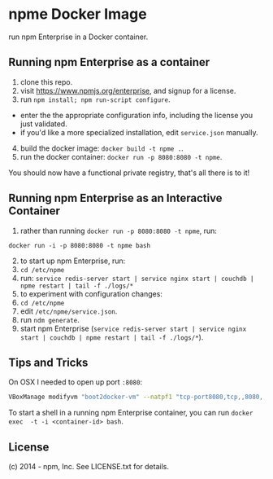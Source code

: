# npme Docker Image

run npm Enterprise in a Docker container.

## Running npm Enterprise as a container

1. clone this repo.
2. visit https://www.npmjs.org/enterprise, and signup for a license.
3. run `npm install; npm run-script configure`.
  * enter the the appropriate configuration info, including the license you just validated.
  * if you'd like a more specialized installation, edit `service.json` manually.
4. build the docker image: `docker build -t npme .`.
5. run the docker container: `docker run -p 8080:8080 -t npme`.

You should now have a functional private registry, that's all there is to it!

## Running npm Enterprise as an Interactive Container

1. rather than running `docker run -p 8080:8080 -t npme`, run:

`docker run -i -p 8080:8080 -t npme bash`

2. to start up npm Enterprise, run:
  1. `cd /etc/npme`
  2. run: `service redis-server start | service nginx start | couchdb | npme restart | tail -f ./logs/*`
3. to experiment with configuration changes:
  1. `cd /etc/npme`
  2. edit `/etc/npme/service.json`.
  3. run `ndm generate`.
  4. start npm Enterprise (`service redis-server start | service nginx start | couchdb | npme restart | tail -f ./logs/*`).

## Tips and Tricks

On OSX I needed to open up port `:8080`:

```bash
VBoxManage modifyvm "boot2docker-vm" --natpf1 "tcp-port8080,tcp,,8080,,8080";
```

To start a shell in a running npm Enterprise container, you can run `docker exec 
-t -i <container-id> bash`.

## License

(c) 2014 - npm, Inc. See LICENSE.txt for details.
